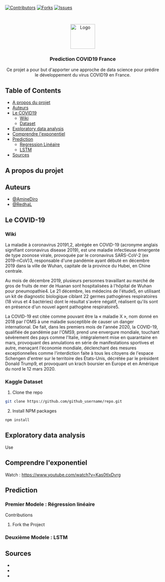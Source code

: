 <!-- PROJECT SHIELDS -->

[![Contributors][contributors-shield]][contributors-url]
[![Forks][forks-shield]][forks-url]
[![Issues][issues-shield]][issues-url]





<!-- PROJECT LOGO -->
<br />
<p align="center">
  <a href="https://raw.githubusercontent.com/AmineDiro/Prediction-COVID19-France-/master/Data/COVID19_open_line_list.png">
    <img src="images/logo.png" alt="Logo" width="80" height="80">
  </a>

  <h3 align="center">Prediction COVID19 France</h3>

  <p align="center">
    Ce projet a pour but d'apporter une approche de data science pour prédire le développement du virus COVID19 en France.
  </p>
</p>



<!-- TABLE OF CONTENTS -->
## Table of Contents

* [A propos du projet](#A-propos-du-projet)
* [Auteurs](#Auteurs)
* [Le COVID19](#COVID19)
  * [Wiki](#prerequisites)
  * [Dataset](#installation)
* [Exploratory data analysis](#eda)
* [Comprendre l'exponentiel](#exp)
* [Prediction](#prediction)
  * [Regression Linéaire](#regression)
  * [LSTM](#LSTM)
* [Sources](#acknowledgements)



<!-- ABOUT THE PROJECT -->
## A propos du projet


## Auteurs

* [@AmineDiro](https://https://github.com/AmineDiro)
* [@RedhaL](https://github.com/RedhaL)



<!-- COVID19 -->
## Le COVID-19

### Wiki
La maladie à coronavirus 20191,2, abrégée en COVID-19 (acronyme anglais signifiant coronavirus disease 2019), est une maladie infectieuse émergente de type zoonose virale, provoquée par le coronavirus SARS-CoV-2 (ex 2019-nCoV)3, responsable d'une pandémie ayant débuté en décembre 2019 dans la ville de Wuhan, capitale de la province du Hubei, en Chine centrale.

Au mois de décembre 2019, plusieurs personnes travaillant au marché de gros de fruits de mer de Huanan sont hospitalisées à l'hôpital de Wuhan pour pneumopathie4. Le 21 décembre, les médecins de l'étude5, en utilisant un kit de diagnostic biologique ciblant 22 germes pathogènes respiratoires (18 virus et 4 bactéries) dont le résultat s'avère négatif, réalisent qu'ils sont en présence d'un nouvel agent pathogène respiratoire5.

La COVID-19 est citée comme pouvant être la « maladie X », nom donné en 2018 par l'OMS à une maladie susceptible de causer un danger international. De fait, dans les premiers mois de l'année 2020, la COVID-19, qualifiée de pandémie par l'OMS9, prend une envergure mondiale, touchant sévèrement des pays comme l'Italie, intégralement mise en quarantaine en mars, provoquant des annulations en série de manifestations sportives et autre, menaçant l'économie mondiale, déclenchant des mesures exceptionnelles comme l'interdiction faite à tous les citoyens de l'espace Schengen d'entrer sur le territoire des États-Unis, décrétée par le président Donald Trump9, et provoquant un krach boursier en Europe et en Amérique du nord le 12 mars 2020.

### Kaggle Dataset
 
1. Clone the repo
```sh
git clone https://github.com/github_username/repo.git
```
2. Install NPM packages
```sh
npm install
```



<!-- Exploratory data analysis -->
## Exploratory data analysis

Use


<!-- Comprendre l'exponentiel -->
## Comprendre l'exponentiel

Watch : https://www.youtube.com/watch?v=Kas0tIxDvrg


<!-- Prediction -->
## Prediction
### Premier Modele : Régression linéaire

Contributions 

1. Fork the Project

### Deuxième Modele : LSTM 


<!-- Sources -->
## Sources

* []()
* []()
* []()





<!-- MARKDOWN LINKS & IMAGES -->
<!-- https://www.markdownguide.org/basic-syntax/#reference-style-links -->
[contributors-shield]: https://img.shields.io/github/contributors/othneildrew/Best-README-Template.svg?style=flat-square
[contributors-url]: https://github.com/othneildrew/Best-README-Template/graphs/contributors
[forks-shield]: https://img.shields.io/github/forks/othneildrew/Best-README-Template.svg?style=flat-square
[forks-url]: https://github.com/othneildrew/Best-README-Template/network/members
[stars-shield]: https://img.shields.io/github/stars/othneildrew/Best-README-Template.svg?style=flat-square
[stars-url]: https://github.com/othneildrew/Best-README-Template/stargazers
[issues-shield]: https://img.shields.io/github/issues/othneildrew/Best-README-Template.svg?style=flat-square
[issues-url]: https://github.com/othneildrew/Best-README-Template/issues
[license-shield]: https://img.shields.io/github/license/othneildrew/Best-README-Template.svg?style=flat-square
[license-url]: https://github.com/othneildrew/Best-README-Template/blob/master/LICENSE.txt
[linkedin-shield]: https://img.shields.io/badge/-LinkedIn-black.svg?style=flat-square&logo=linkedin&colorB=555
[linkedin-url]: https://linkedin.com/in/othneildrew
[product-screenshot]: images/screenshot.png
